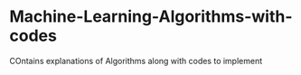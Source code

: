 # Machine-Learning-Algorithms-with-codes
COntains explanations of Algorithms along with codes to implement
